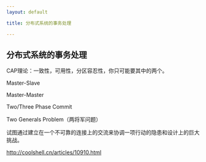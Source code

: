 ```yaml
---
layout: default

title: 分布式系统的事务处理

---
```


## 分布式系统的事务处理


CAP理论：一致性，可用性，分区容忍性，你只可能要其中的两个。


Master-Slave

Master-Master

Two/Three Phase Commit

Two Generals Problem（两将军问题）

试图通过建立在一个不可靠的连接上的交流来协调一项行动的隐患和设计上的巨大挑战。

http://coolshell.cn/articles/10910.html




    


